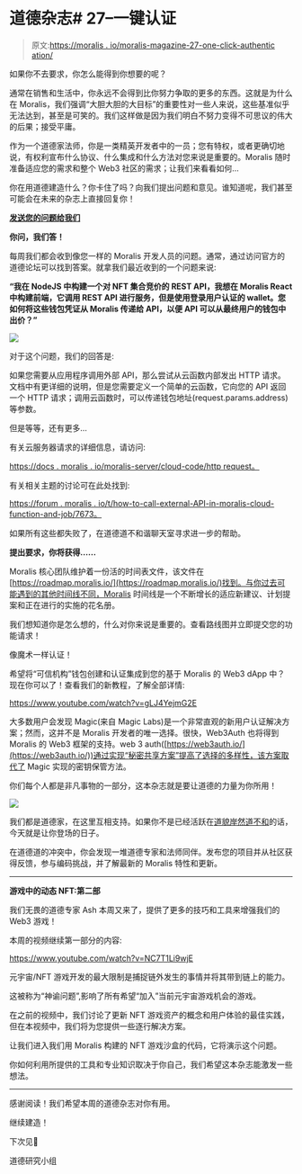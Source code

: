 # 道德杂志# 27–一键认证

> 原文:[https://moralis . io/moralis-magazine-27-one-click-authentic ation/](https://moralis.io/moralis-magazine-27-one-click-authentication/)

如果你不去要求，你怎么能得到你想要的呢？

通常在销售和生活中，你永远不会得到比你努力争取的更多的东西。这就是为什么在 Moralis，我们强调“大胆大胆的大目标”的重要性对一些人来说，这些基准似乎无法达到，甚至是可笑的。我们这样做是因为我们明白不努力变得不可思议的伟大的后果；接受平庸。

作为一个道德家法师，你是一类精英开发者中的一员；您有特权，或者更确切地说，有权利宣布什么协议、什么集成和什么方法对您来说是重要的。Moralis 随时准备适应您的需求和整个 Web3 社区的需求；让我们来看看如何…

你在用道德建造什么？你卡住了吗？向我们提出问题和意见。谁知道呢，我们甚至可能会在未来的杂志上直接回复你！

[**发送您的问题给我们**](https://ivanontech.typeform.com/to/R9K5lnGe)

**你问，我们答！**

每周我们都会收到像您一样的 Moralis 开发人员的问题。通常，通过访问官方的道德论坛可以找到答案。就拿我们最近收到的一个问题来说:

**“我在 NodeJS 中构建一个对 NFT 集合竞价的 REST API，我想在 Moralis React 中构建前端，它调用 REST API 进行服务，但是使用登录用户认证的 wallet。您如何将这些钱包凭证从 Moralis 传递给 API，以便 API 可以从最终用户的钱包中出价？”**

![](../Images/0a5a451bf29a74c0adb2d6557a301a14.png)

对于这个问题，我们的回答是:

如果您需要从应用程序调用外部 API，那么尝试从云函数内部发出 HTTP 请求。文档中有更详细的说明，但是您需要定义一个简单的云函数，它向您的 API 返回一个 HTTP 请求；调用云函数时，可以传递钱包地址(request.params.address)等参数。

但是等等，还有更多…

有关云服务器请求的详细信息，请访问:

[https://docs . moralis . io/moralis-server/cloud-code/http request。](https://docs.moralis.io/moralis-server/cloud-code/httprequest.)

有关相关主题的讨论可在此处找到:

[https://forum . moralis . io/t/how-to-call-external-API-in-moralis-cloud-function-and-job/7673。](https://forum.moralis.io/t/how-to-call-external-api-in-moralis-cloud-function-and-job/7673.)

如果所有这些都失败了，在道德道不和谐聊天室寻求进一步的帮助。

**提出要求，你将获得……**

Moralis 核心团队维护着一份活的时间表文件，该文件在[https://roadmap.moralis.io/](https://roadmap.moralis.io/)找到。与你过去可能遇到的其他时间线不同，Moralis 时间线是一个不断增长的适应新建议、计划提案和正在进行的实施的花名册。

我们想知道你是怎么想的，什么对你来说是重要的。查看路线图并立即提交您的功能请求！

像魔术一样认证！

希望将“可信机构”钱包创建和认证集成到您的基于 Moralis 的 Web3 dApp 中？现在你可以了！查看我们的新教程，了解全部详情:

https://www.youtube.com/watch?v=gLJ4YejmG2E

大多数用户会发现 Magic(来自 Magic Labs)是一个非常直观的新用户认证解决方案；然而，这并不是 Moralis 开发者的唯一选择。很快，Web3Auth 也将得到 Moralis 的 Web3 框架的支持。web 3 auth([https://web3auth.io/](https://web3auth.io/))通过实现“秘密共享方案”提高了选择的多样性，该方案取代了 Magic 实现的密钥保管方法。

你们每个人都是非凡事物的一部分，这本杂志就是要让道德的力量为你所用！

![](../Images/2c615e2255f34e796b97b16916d05350.png)

我们都是道德家，在这里互相支持。如果你不是已经活跃在[道貌岸然道不和](https://discord.com/invite/P9N9HF97hH)的话，今天就是让你登场的日子。

在道德道的冲突中，你会发现一堆道德专家和法师同伴。发布您的项目并从社区获得反馈，参与编码挑战，并了解最新的 Moralis 特性和更新。

* * *

**游戏中的动态 NFT:第二部**

我们无畏的道德专家 Ash 本周又来了，提供了更多的技巧和工具来增强我们的 Web3 游戏！

本周的视频继续第一部分的内容:

https://www.youtube.com/watch?v=NC7T1Li9wjE

元宇宙/NFT 游戏开发的最大限制是捕捉链外发生的事情并将其带到链上的能力。

这被称为“神谕问题”,影响了所有希望“加入”当前元宇宙游戏机会的游戏。

在之前的视频中，我们讨论了更新 NFT 游戏资产的概念和用户体验的最佳实践，但在本视频中，我们将为您提供一些逐行解决方案。

让我们进入我们用 Moralis 构建的 NFT 游戏沙盒的代码，它将演示这个问题。

你如何利用所提供的工具和专业知识取决于你自己，我们希望这本杂志能激发一些想法。

* * *

感谢阅读！我们希望本周的道德杂志对你有用。

继续建造！

下次见💚

道德研究小组